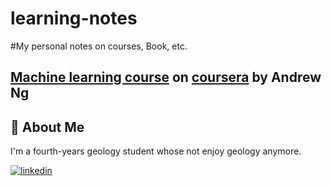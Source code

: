 # learning-notes
#My personal notes on courses, Book, etc.

## [Machine learning course](./Machine_Learning_course) on [coursera](https://www.coursera.org/learn/machine-learning) by Andrew Ng


## 🚀 About Me
I'm a fourth-years geology student whose not enjoy geology anymore.

[![linkedin](https://img.shields.io/badge/linkedin-0A66C2?style=for-the-badge&logo=linkedin&logoColor=white)](https://www.linkedin.com/in/tanawat-jirawattanakul-22a0a320a/)
